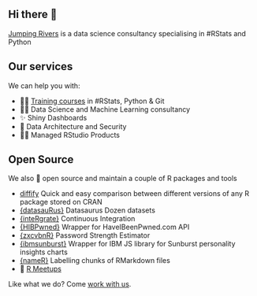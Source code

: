 ## Hi there 👋

[Jumping Rivers](https://www.jumpingrivers.com/) is a data science consultancy specialising in #RStats and Python

## Our services

We can help you with:
- 👩‍🏫	[Training courses](https://www.jumpingrivers.com/training/all-courses/) in #RStats, Python & Git
- 👩‍💻 Data Science and Machine Learning consultancy
- ✨ Shiny Dashboards
- 🔐 Data Architecture and Security
- 💁‍♂️ Managed RStudio Products 

## Open Source

We also :purple_heart: open source and maintain a couple of R packages and tools

- [diffify](https://github.com/jumpingrivers/diffify) Quick and easy comparison between different versions of any R package stored on CRAN
- [{datasauRus}](https://github.com/jumpingrivers/datasauRus) Datasaurus Dozen datasets 
- [{inteRgrate}](https://github.com/jumpingrivers/inteRgrate) Continuous Integration
- [{HIBPwned}](https://github.com/jumpingrivers/HIBPwned) Wrapper for HaveIBeenPwned.com API
- [{zxcvbnR}](https://github.com/jumpingrivers/zxcvbnR) Password Strength Estimator
- [{ibmsunburst}](https://github.com/jumpingrivers/ibmsunburst) Wrapper for IBM  JS library for Sunburst personality insights charts
- [{nameR}](https://github.com/jumpingrivers/nameR) Labelling chunks of RMarkdown files
- 📆 [R Meetups](https://github.com/jumpingrivers/meetingsR)


Like what we do? Come [work with us](https://jumping-rivers.welcomekit.co/).
